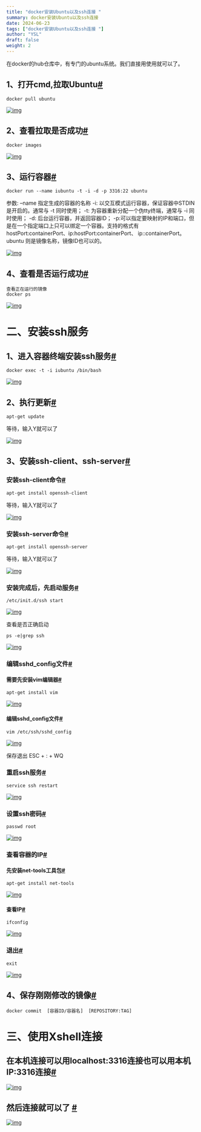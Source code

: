 ```yaml
---
title: "docker安装Ubuntu以及ssh连接 "
summary: docker安装Ubuntu以及ssh连接 
date: 2024-06-23
tags: ["docker安装Ubuntu以及ssh连接 "]
author: "YSL"
draft: false
weight: 2
---
```


在docker的hub仓库中，有专门的ubuntu系统。我们直接用使用就可以了。

## 1、打开cmd,拉取Ubuntu[#](https://www.cnblogs.com/mengw/p/11413461.html#294628995)

```
docker pull ubuntu
```

[![img](https://img2018.cnblogs.com/blog/1697474/201908/1697474-20190826114606991-1422887226.png)](https://img2018.cnblogs.com/blog/1697474/201908/1697474-20190826114606991-1422887226.png)

## 2、查看拉取是否成功[#](https://www.cnblogs.com/mengw/p/11413461.html#1261784372)

```
docker images
```

[![img](https://img2018.cnblogs.com/blog/1697474/201908/1697474-20190826115016980-877384126.png)](https://img2018.cnblogs.com/blog/1697474/201908/1697474-20190826115016980-877384126.png)

## 3、运行容器[#](https://www.cnblogs.com/mengw/p/11413461.html#1032945865)

```
docker run --name iubuntu -t -i -d -p 3316:22 ubuntu
```

参数: –name 指定生成的容器的名称 
-i: 以交互模式运行容器，保证容器中STDIN是开启的。通常与 -t 同时使用； 
-t: 为容器重新分配一个伪tty终端，通常与 -i 同时使用； 
-d: 后台运行容器，并返回容器ID； 
-p:可以指定要映射的IP和端口，但是在一个指定端口上只可以绑定一个容器。支持的格式有 hostPort:containerPort、ip:hostPort:containerPort、 ip::containerPort。 
ubuntu 则是镜像名称，镜像ID也可以的。

 [![img](https://img2018.cnblogs.com/blog/1697474/201908/1697474-20190826115057696-1186817336.png)](https://img2018.cnblogs.com/blog/1697474/201908/1697474-20190826115057696-1186817336.png)

## 4、查看是否运行成功[#](https://www.cnblogs.com/mengw/p/11413461.html#3110440786)

```
查看正在运行的镜像
docker ps
```

[![img](https://img2018.cnblogs.com/blog/1697474/201908/1697474-20190826115455016-1289841719.png)](https://img2018.cnblogs.com/blog/1697474/201908/1697474-20190826115455016-1289841719.png)

# 二、安装ssh服务

## 1、进入容器终端安装ssh服务[#](https://www.cnblogs.com/mengw/p/11413461.html#2484118103)

```
docker exec -t -i iubuntu /bin/bash
```

[![img](https://img2018.cnblogs.com/blog/1697474/201908/1697474-20190826115957564-1128061882.png)](https://img2018.cnblogs.com/blog/1697474/201908/1697474-20190826115957564-1128061882.png)

## 2、执行更新[#](https://www.cnblogs.com/mengw/p/11413461.html#3305312806)

```
apt-get update
```

 等待，输入Y就可以了

[![img](https://img2018.cnblogs.com/blog/1697474/201908/1697474-20190826140030565-686894879.png)](https://img2018.cnblogs.com/blog/1697474/201908/1697474-20190826140030565-686894879.png)

## 3、安装ssh-client、ssh-server[#](https://www.cnblogs.com/mengw/p/11413461.html#3540359904)

### 安装ssh-client命令[#](https://www.cnblogs.com/mengw/p/11413461.html#1959843711)

```
apt-get install openssh-client
```

等待，输入Y就可以了

[![img](https://img2018.cnblogs.com/blog/1697474/201908/1697474-20190826152355505-2115671812.png)](https://img2018.cnblogs.com/blog/1697474/201908/1697474-20190826152355505-2115671812.png)

### 安装ssh-server命令[#](https://www.cnblogs.com/mengw/p/11413461.html#3144000249)

```
apt-get install openssh-server
```

等待，输入Y就可以了

[![img](https://img2018.cnblogs.com/blog/1697474/201908/1697474-20190826152626240-43006751.png)](https://img2018.cnblogs.com/blog/1697474/201908/1697474-20190826152626240-43006751.png)

### 安装完成后，先启动服务[#](https://www.cnblogs.com/mengw/p/11413461.html#2258952073)

```
/etc/init.d/ssh start
```

[![img](https://img2018.cnblogs.com/blog/1697474/201908/1697474-20190826153627172-1913267525.png)](https://img2018.cnblogs.com/blog/1697474/201908/1697474-20190826153627172-1913267525.png)

查看是否正确启动

```
ps -e|grep ssh
```

[![img](https://img2018.cnblogs.com/blog/1697474/201908/1697474-20190826153849006-797066167.png)](https://img2018.cnblogs.com/blog/1697474/201908/1697474-20190826153849006-797066167.png)

### 编辑sshd_config文件[#](https://www.cnblogs.com/mengw/p/11413461.html#1117601060)

#### 需要先安装vim编辑器[#](https://www.cnblogs.com/mengw/p/11413461.html#4226850837)

```
apt-get install vim
```

[![img](https://img2018.cnblogs.com/blog/1697474/201908/1697474-20190826154026159-1534189245.png)](https://img2018.cnblogs.com/blog/1697474/201908/1697474-20190826154026159-1534189245.png)

#### 编辑sshd_config文件[#](https://www.cnblogs.com/mengw/p/11413461.html#3408369334)

```
vim /etc/ssh/sshd_config
```

[![img](https://img2018.cnblogs.com/blog/1697474/201908/1697474-20190826162842046-237696209.png)](https://img2018.cnblogs.com/blog/1697474/201908/1697474-20190826162842046-237696209.png)

保存退出 ESC + : + WQ

### 重启ssh服务[#](https://www.cnblogs.com/mengw/p/11413461.html#1263823376)

```
service ssh restart
```

[![img](https://img2018.cnblogs.com/blog/1697474/201908/1697474-20190826163107684-1713058608.png)](https://img2018.cnblogs.com/blog/1697474/201908/1697474-20190826163107684-1713058608.png)

### 设置ssh密码[#](https://www.cnblogs.com/mengw/p/11413461.html#942333165)

```
passwd root
```

[![img](https://img2018.cnblogs.com/blog/1697474/201908/1697474-20190826163231848-423198824.png)](https://img2018.cnblogs.com/blog/1697474/201908/1697474-20190826163231848-423198824.png)

### 查看容器的IP[#](https://www.cnblogs.com/mengw/p/11413461.html#1947958594)

#### 先安装net-tools工具包[#](https://www.cnblogs.com/mengw/p/11413461.html#1288096955)

```
apt-get install net-tools
```

[![img](https://img2018.cnblogs.com/blog/1697474/201908/1697474-20190826165954762-2126183111.png)](https://img2018.cnblogs.com/blog/1697474/201908/1697474-20190826165954762-2126183111.png)

#### 查看IP[#](https://www.cnblogs.com/mengw/p/11413461.html#158965713)

```
ifconfig
```

 [![img](https://img2018.cnblogs.com/blog/1697474/201908/1697474-20190826163749063-1283224660.png)](https://img2018.cnblogs.com/blog/1697474/201908/1697474-20190826163749063-1283224660.png)

### 退出[#](https://www.cnblogs.com/mengw/p/11413461.html#4081749642)

```
exit
```

[![img](https://img2018.cnblogs.com/blog/1697474/201908/1697474-20190826163834724-752910535.png)](https://img2018.cnblogs.com/blog/1697474/201908/1697474-20190826163834724-752910535.png)

## 4、保存刚刚修改的镜像[#](https://www.cnblogs.com/mengw/p/11413461.html#182028667)

```
docker commit  [容器ID/容器名]  [REPOSITORY:TAG]
```

# 三、使用Xshell连接

## 在本机连接可以用localhost:3316连接也可以用本机IP:3316连接[#](https://www.cnblogs.com/mengw/p/11413461.html#4137420608)

[![img](https://img2018.cnblogs.com/blog/1697474/201908/1697474-20190826164312639-1262244043.png)](https://img2018.cnblogs.com/blog/1697474/201908/1697474-20190826164312639-1262244043.png)

## 然后连接就可以了 [#](https://www.cnblogs.com/mengw/p/11413461.html#1632441145)

 [![img](https://img2018.cnblogs.com/blog/1697474/201908/1697474-20190826164458381-1311237209.png)](https://img2018.cnblogs.com/blog/1697474/201908/1697474-20190826164458381-1311237209.png)

 